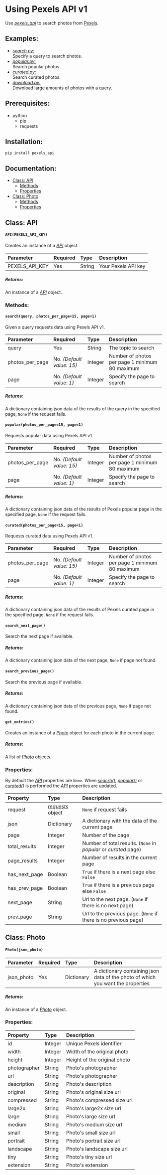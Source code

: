 # Using Pexels API v1
Use *[pexels_api][2]* to search photos from [Pexels][0].
## Examples:
- *[search.py:][3]*  
Specify a query to search photos.
- *[popular.py:][4]*  
Search popular photos.
- *[curated.py:][5]*  
Search curated photos.
- *[download.py:][6]*  
Download large amounts of photos with a query.

## Prerequisites:
- python
    - pip
    - requests

## Installation:
`pip install pexels_api`
## Documentation:
- [Class: API][7]
    - [Methods][8]
    - [Properties][9]
- [Class: Photo][10]
    - [Methods][11]
    - [Properties][12]

## Class: API
#### `API(PEXELS_API_KEY)`  
Creates an instance of a *[API][7]* object.

|Parameter|Required|Type|Description|
|:-|:-|:-|:-|
|PEXELS_API_KEY |Yes|String|Your Pexels API key|
##### Returns:
An instance of a *[API][7]* object.
### Methods:
#### `search(query, photos_per_page=15, page=1)`  
Given a query requests data using Pexels API v1.

|Parameter|Required|Type|Description|
|:-|:-|:-|:-|
|query          |Yes|String|The topic to search|
|photos_per_page|No. *(Default value: 15)*|Integer|Number of photos per page 1 minimum 80 maximum|
|page           |No. *(Default value: 1)*|Integer|Specify the page to search|
##### Returns:
A dictionary containing json data of the results of the query in the specified page, `None` if the request fails.  

#### `popular(photos_per_page=15, page=1)`  
Requests popular data using Pexels API v1.

|Parameter|Required|Type|Description|
|:-|:-|:-|:-|
|photos_per_page|No. *(Default value: 15)*|Integer|Number of photos per page 1 minimum 80 maximum|
|page           |No. *(Default value: 1)*|Integer|Specify the page to search|
##### Returns:
A dictionary containing json data of the results of Pexels popular page in the specified page, `None` if the request fails.  
#### `curated(photos_per_page=15, page=1)`  
Requests curated data using Pexels API v1.

|Parameter|Required|Type|Description|
|:-|:-|:-|:-|
|photos_per_page|No. *(Default value: 15)*|Integer|Number of photos per page 1 minimum 80 maximum|
|page           |No. *(Default value: 1)*|Integer|Specify the page to search|
##### Returns:
A dictionary containing json data of the results of Pexels curated page in the specified page, `None` if the request fails.  
#### `search_next_page()`
Search the next page if available.  
##### Returns:
A dictionary containing json data of the next page, `None` if page not found.
#### `search_previous_page()`
Search the previous page if available.  
##### Returns:
A dictionary containing json data of the previous page, `None` if page not found.
#### `get_entries()`
Creates an instance of a *[Photo][10]* object for each photo in the current page.  
##### Returns:
A list of *[Photo][10]* objects.
### Properties:
By default the *[API][7]* properties are `None`. When *[seacrh()][13]*, *[popular()][14]* or *[curated()][15]* is performed the *[API][7]* properties are updated.  

|Property|Type|Description|
|:-|:-|:-|
|request|*[requests][1]* object|`None` if request fails|
|json|Dictionary|A dictionary with the data of the current page|  
|page|Integer|Number of the page|  
|total_results|Integer|Number of total results. (`None` in *popular* or *curated* page)|
|page_results|Integer|Number of results in the current page|  
|has_next_page|Boolean|`True` if there is a next page else `False`|
|has_prev_page|Boolean|`True` if there is a previous page else `False`|
|next_page|String|Url to the next page. (`None` if there is no next page)|
|prev_page|String|Url to the previous page. (`None` if there is no previous page)|

## Class: Photo
#### `Photo(json_photo)`
| Parameter     | Required |Type  | Description     |
| :------------ | :- |:---- | :------------- |
|json_photo |Yes|Dictionary|A dictionary containing json data of the photo of which you want the properties|

##### Returns:
An instance of a *[Photo][10]* object.
### Properties:
|Property|Type|Description|
|:-|:-|:-|
|id|Integer|Unique Pexels identifier|
|width|Integer|Width of the original photo|
|height|Integer|Height of the original photo|
|photographer|String|Photo's photographer|
|url|String|Photo's photographer|
|description|String|Photo's description|
|original|String|Photo's original size url|
|compressed|String|Photo's compressed size url|
|large2x|String|Photo's large2x size url|
|large|String|Photo's large size url|
|medium|String|Photo's medium size url|
|small|String|Photo's small size url|
|portrait|String|Photo's portrait size url|
|landscape|String|Photo's landscape size url|
|tiny|String|Photo's tiny size url|
|extension|String|Photo's extension|

<!-- References -->
[0]: https://pexels.com                        "Pexels website"
[1]: https://2.python-requests.org/en/master/  "requests documentation"
<!-- Documentation -->
[2]: /pexels_api                               "pexels_api"
[3]: /search.py                                "Using pexels_api to search photos"
[4]: /popular.py                               "Using pexels_api to search popular photos"
[5]: /curated.py                               "Using pexels_api to search curated photos"
[6]: /download.py                              "Using pexels_api to download large amounts of photos"
[7]: #class-api                                "Class API"
[8]: #methods                                  "API methods"
[9]: #properties                               "API properties"
[10]: #class-photo                             "Class Photo"
[11]: #methods-1                               "Photo methods"
[12]: #properties-1                            "Photo properties"
[13]: #searchquery-photos_per_page15-page1     "API: search method"
[14]: #popularresults_per_page15-page1         "API: popular method"
[15]: ##curatedphotos_per_page15-page1         "API: curated method"
[16]: #search_next_page                        "API: search_next_page method"
[17]: #search_previous_page                    "API: search_previous_page method"
[18]: #get_entries                             "API: get_entries method"
